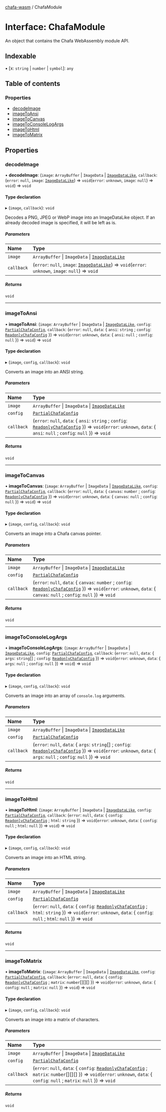 [chafa-wasm](../README.md) / ChafaModule

# Interface: ChafaModule

An object that contains the Chafa WebAssembly module API.

## Indexable

▪ [x: `string` \| `number` \| `symbol`]: `any`

## Table of contents

### Properties

- [decodeImage](ChafaModule.md#decodeimage)
- [imageToAnsi](ChafaModule.md#imagetoansi)
- [imageToCanvas](ChafaModule.md#imagetocanvas)
- [imageToConsoleLogArgs](ChafaModule.md#imagetoconsolelogargs)
- [imageToHtml](ChafaModule.md#imagetohtml)
- [imageToMatrix](ChafaModule.md#imagetomatrix)

## Properties

### decodeImage

• **decodeImage**: (`image`: `ArrayBuffer` \| `ImageData` \| [`ImageDataLike`](../README.md#imagedatalike), `callback`: (`error`: ``null``, `image`: [`ImageDataLike`](../README.md#imagedatalike)) => `void`(`error`: `unknown`, `image`: ``null``) => `void`) => `void`

#### Type declaration

▸ (`image`, `callback`): `void`

Decodes a PNG, JPEG or WebP image into an ImageDataLike object.
If an already decoded image is specified, it will be left as is.

##### Parameters

| Name | Type |
| :------ | :------ |
| `image` | `ArrayBuffer` \| `ImageData` \| [`ImageDataLike`](../README.md#imagedatalike) |
| `callback` | (`error`: ``null``, `image`: [`ImageDataLike`](../README.md#imagedatalike)) => `void`(`error`: `unknown`, `image`: ``null``) => `void` |

##### Returns

`void`

___

### imageToAnsi

• **imageToAnsi**: (`image`: `ArrayBuffer` \| `ImageData` \| [`ImageDataLike`](../README.md#imagedatalike), `config`: [`PartialChafaConfig`](../README.md#partialchafaconfig), `callback`: (`error`: ``null``, `data`: \{ `ansi`: `string` ; `config`: [`ReadonlyChafaConfig`](../README.md#readonlychafaconfig)  }) => `void`(`error`: `unknown`, `data`: \{ `ansi`: ``null`` ; `config`: ``null``  }) => `void`) => `void`

#### Type declaration

▸ (`image`, `config`, `callback`): `void`

Converts an image into an ANSI string.

##### Parameters

| Name | Type |
| :------ | :------ |
| `image` | `ArrayBuffer` \| `ImageData` \| [`ImageDataLike`](../README.md#imagedatalike) |
| `config` | [`PartialChafaConfig`](../README.md#partialchafaconfig) |
| `callback` | (`error`: ``null``, `data`: \{ `ansi`: `string` ; `config`: [`ReadonlyChafaConfig`](../README.md#readonlychafaconfig)  }) => `void`(`error`: `unknown`, `data`: \{ `ansi`: ``null`` ; `config`: ``null``  }) => `void` |

##### Returns

`void`

___

### imageToCanvas

• **imageToCanvas**: (`image`: `ArrayBuffer` \| `ImageData` \| [`ImageDataLike`](../README.md#imagedatalike), `config`: [`PartialChafaConfig`](../README.md#partialchafaconfig), `callback`: (`error`: ``null``, `data`: \{ `canvas`: `number` ; `config`: [`ReadonlyChafaConfig`](../README.md#readonlychafaconfig)  }) => `void`(`error`: `unknown`, `data`: \{ `canvas`: ``null`` ; `config`: ``null``  }) => `void`) => `void`

#### Type declaration

▸ (`image`, `config`, `callback`): `void`

Converts an image into a Chafa canvas pointer.

##### Parameters

| Name | Type |
| :------ | :------ |
| `image` | `ArrayBuffer` \| `ImageData` \| [`ImageDataLike`](../README.md#imagedatalike) |
| `config` | [`PartialChafaConfig`](../README.md#partialchafaconfig) |
| `callback` | (`error`: ``null``, `data`: \{ `canvas`: `number` ; `config`: [`ReadonlyChafaConfig`](../README.md#readonlychafaconfig)  }) => `void`(`error`: `unknown`, `data`: \{ `canvas`: ``null`` ; `config`: ``null``  }) => `void` |

##### Returns

`void`

___

### imageToConsoleLogArgs

• **imageToConsoleLogArgs**: (`image`: `ArrayBuffer` \| `ImageData` \| [`ImageDataLike`](../README.md#imagedatalike), `config`: [`PartialChafaConfig`](../README.md#partialchafaconfig), `callback`: (`error`: ``null``, `data`: \{ `args`: `string`[] ; `config`: [`ReadonlyChafaConfig`](../README.md#readonlychafaconfig)  }) => `void`(`error`: `unknown`, `data`: \{ `args`: ``null`` ; `config`: ``null``  }) => `void`) => `void`

#### Type declaration

▸ (`image`, `config`, `callback`): `void`

Converts an image into an array of `console.log` arguments.

##### Parameters

| Name | Type |
| :------ | :------ |
| `image` | `ArrayBuffer` \| `ImageData` \| [`ImageDataLike`](../README.md#imagedatalike) |
| `config` | [`PartialChafaConfig`](../README.md#partialchafaconfig) |
| `callback` | (`error`: ``null``, `data`: \{ `args`: `string`[] ; `config`: [`ReadonlyChafaConfig`](../README.md#readonlychafaconfig)  }) => `void`(`error`: `unknown`, `data`: \{ `args`: ``null`` ; `config`: ``null``  }) => `void` |

##### Returns

`void`

___

### imageToHtml

• **imageToHtml**: (`image`: `ArrayBuffer` \| `ImageData` \| [`ImageDataLike`](../README.md#imagedatalike), `config`: [`PartialChafaConfig`](../README.md#partialchafaconfig), `callback`: (`error`: ``null``, `data`: \{ `config`: [`ReadonlyChafaConfig`](../README.md#readonlychafaconfig) ; `html`: `string`  }) => `void`(`error`: `unknown`, `data`: \{ `config`: ``null`` ; `html`: ``null``  }) => `void`) => `void`

#### Type declaration

▸ (`image`, `config`, `callback`): `void`

Converts an image into an HTML string.

##### Parameters

| Name | Type |
| :------ | :------ |
| `image` | `ArrayBuffer` \| `ImageData` \| [`ImageDataLike`](../README.md#imagedatalike) |
| `config` | [`PartialChafaConfig`](../README.md#partialchafaconfig) |
| `callback` | (`error`: ``null``, `data`: \{ `config`: [`ReadonlyChafaConfig`](../README.md#readonlychafaconfig) ; `html`: `string`  }) => `void`(`error`: `unknown`, `data`: \{ `config`: ``null`` ; `html`: ``null``  }) => `void` |

##### Returns

`void`

___

### imageToMatrix

• **imageToMatrix**: (`image`: `ArrayBuffer` \| `ImageData` \| [`ImageDataLike`](../README.md#imagedatalike), `config`: [`PartialChafaConfig`](../README.md#partialchafaconfig), `callback`: (`error`: ``null``, `data`: \{ `config`: [`ReadonlyChafaConfig`](../README.md#readonlychafaconfig) ; `matrix`: `number`[][][]  }) => `void`(`error`: `unknown`, `data`: \{ `config`: ``null`` ; `matrix`: ``null``  }) => `void`) => `void`

#### Type declaration

▸ (`image`, `config`, `callback`): `void`

Converts an image into a matrix of characters.

##### Parameters

| Name | Type |
| :------ | :------ |
| `image` | `ArrayBuffer` \| `ImageData` \| [`ImageDataLike`](../README.md#imagedatalike) |
| `config` | [`PartialChafaConfig`](../README.md#partialchafaconfig) |
| `callback` | (`error`: ``null``, `data`: \{ `config`: [`ReadonlyChafaConfig`](../README.md#readonlychafaconfig) ; `matrix`: `number`[][][]  }) => `void`(`error`: `unknown`, `data`: \{ `config`: ``null`` ; `matrix`: ``null``  }) => `void` |

##### Returns

`void`
